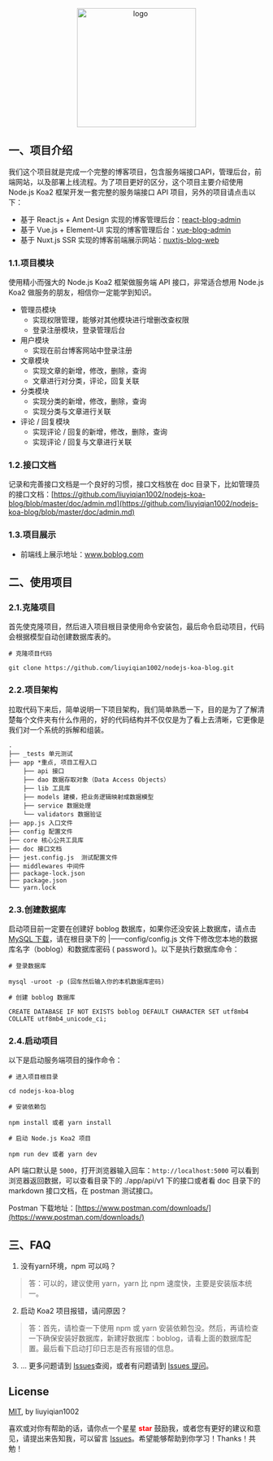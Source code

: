 
<p align="center"><a href="http://www.boblog.com" target="_blank" rel="noopener noreferrer"><img width="234" src="https://cdn.boblog.com/boblog.png" alt="logo"></a></p>

## 一、项目介绍
我们这个项目就是完成一个完整的博客项目，包含服务端接口API，管理后台，前端网站，以及部署上线流程。为了项目更好的区分，这个项目主要介绍使用 Node.js Koa2 框架开发一套完整的服务端接口 API 项目，另外的项目请点击以下：

- 基于 React.js + Ant Design 实现的博客管理后台：[react-blog-admin](https://github.com/liuyiqian1002/react-blog-admin)
- 基于 Vue.js + Element-UI 实现的博客管理后台：[vue-blog-admin](https://github.com/liuyiqian1002/vue-blog-admin)
- 基于 Nuxt.js SSR 实现的博客前端展示网站：[nuxtjs-blog-web](https://github.com/liuyiqian1002/nuxtjs-blog-web)

### 1.1.项目模块
使用精小而强大的 Node.js Koa2 框架做服务端 API 接口，非常适合想用 Node.js Koa2 做服务的朋友，相信你一定能学到知识。

- 管理员模块
    - 实现权限管理，能够对其他模块进行增删改查权限
    - 登录注册模块，登录管理后台
- 用户模块
    - 实现在前台博客网站中登录注册
- 文章模块
    - 实现文章的新增，修改，删除，查询
    - 文章进行对分类，评论，回复关联
- 分类模块
    - 实现分类的新增，修改，删除，查询
    - 实现分类与文章进行关联
- 评论 / 回复模块
    - 实现评论 / 回复的新增，修改，删除，查询
    - 实现评论 / 回复与文章进行关联

### 1.2.接口文档
记录和完善接口文档是一个良好的习惯，接口文档放在 doc 目录下，比如管理员的接口文档：[https://github.com/liuyiqian1002/nodejs-koa-blog/blob/master/doc/admin.md](https://github.com/liuyiqian1002/nodejs-koa-blog/blob/master/doc/admin.md)

### 1.3.项目展示
- 前端线上展示地址：www.boblog.com

## 二、使用项目
### 2.1.克隆项目
首先使克隆项目，然后进入项目根目录使用命令安装包，最后命令启动项目，代码会根据模型自动创建数据库表的。
```
# 克隆项目代码

git clone https://github.com/liuyiqian1002/nodejs-koa-blog.git
```


### 2.2.项目架构
拉取代码下来后，简单说明一下项目架构，我们简单熟悉一下，目的是为了了解清楚每个文件夹有什么作用的，好的代码结构并不仅仅是为了看上去清晰，它更像是我们对一个系统的拆解和组装。

```iterm2
.
├── _tests 单元测试
├── app *重点, 项目工程入口
    ├── api 接口
    ├── dao 数据存取对象（Data Access Objects）
    ├── lib 工具库
    ├── models 建模，把业务逻辑映射成数据模型
    ├── service 数据处理
    └── validators 数据验证
├── app.js 入口文件
├── config 配置文件
├── core 核心公共工具库
├── doc 接口文档
├── jest.config.js  测试配置文件
├── middlewares 中间件
├── package-lock.json
├── package.json
└── yarn.lock
```

### 2.3.创建数据库

启动项目前一定要在创建好 boblog 数据库，如果你还没安装上数据库，请点击[MySQL 下载](https://dev.mysql.com/downloads/mysql/)，请在根目录下的 |——config/config.js 文件下修改您本地的数据库名字（boblog）和数据库密码 ( password )。以下是执行数据库命令：

```
# 登录数据库

mysql -uroot -p (回车然后输入你的本机数据库密码)

# 创建 boblog 数据库

CREATE DATABASE IF NOT EXISTS boblog DEFAULT CHARACTER SET utf8mb4 COLLATE utf8mb4_unicode_ci;
```


### 2.4.启动项目
以下是启动服务端项目的操作命令：
```
# 进入项目根目录

cd nodejs-koa-blog

# 安装依赖包

npm install 或者 yarn install

# 启动 Node.js Koa2 项目

npm run dev 或者 yarn dev

```

API 端口默认是 `5000`，打开浏览器输入回车：`http://localhost:5000` 可以看到浏览器返回数据，可以查看目录下的 ./app/api/v1 下的接口或者看 doc 目录下的 markdown 接口文档，在 postman 测试接口。

Postman 下载地址：[https://www.postman.com/downloads/](https://www.postman.com/downloads/)


## 三、FAQ
1. 没有yarn环境，npm 可以吗？
> 答：可以的，建议使用 yarn，yarn 比 npm 速度快，主要是安装版本统一。

2. 启动 Koa2 项目报错，请问原因？
> 答：首先，请检查一下使用 npm 或 yarn 安装依赖包没。然后，再请检查一下确保安装好数据库，新建好数据库：boblog，请看上面的数据库配置。最后看下启动打印日志是否有报错的信息。
3. ... 更多问题请到 [Issues](https://github.com/liuyiqian1002/nodejs-koa-blog/issues)查阅，或者有问题请到 [Issues 提问](https://github.com/liuyiqian1002/nodejs-koa-blog/issues/new)。


## License
[MIT](https://github.com/liuyiqian1002/nodejs-koa-blog/blob/master/LICENSE), by liuyiqian1002

喜欢或对你有帮助的话，请你点一个星星 <strong style='color:red;'>star</strong> 鼓励我，或者您有更好的建议和意见，请提出来告知我，可以留言 [Issues](https://github.com/liuyiqian1002/nodejs-koa-blog/issues/new)。希望能够帮助到你学习！Thanks！共勉！


